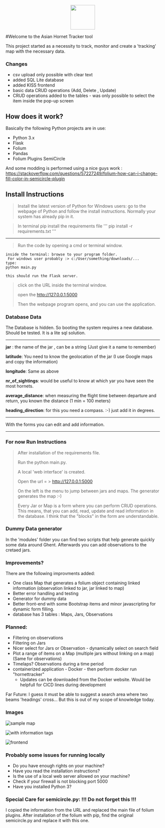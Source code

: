 <p align="center">
  <img src="https://www.vita-europe.com/beehealth/wp-content/uploads/frelon-asiatique-ss-fond-2.png" align="center" width="80px">
</p>



#Welcome to the Asian Hornet Tracker tool

This project started as a necessity to track, monitor and create a 'tracking' map with the necessary data.

### Changes
- csv upload only possible with clear text
- added SQL Lite database
- added KISS frontend
- basic data CRUD operations (Add, Delete , Update)
- CRUD operations added to the tables - was only possible to select 
  the item inside the pop-up screen

## How does it work? 

Basically the following Python projects are in use:
- Python 3.x
- Flask
- Folium
- Pandas
- Folium Plugins SemiCircle

And some modding is performed using a nice guys work : https://stackoverflow.com/questions/57227249/folium-how-can-i-change-fill-color-in-semicircle-plugin

## Install Instructions

> Install the latest version of Python
> for Windows users: go to the webpage of Python and follow the install instructions.
> Normally your system has already pip in it. 

> In terminal pip install the requirements file
> '''
> pip install -r requirements.txt
> '''
---
> Run the code by opening a cmd or terminal window.

[//]: <> (Inserting Code)
```
inside the terminal: browse to your program folder.
 For windows user probably :> c:/User/something/downloads/... 
type:
python main.py

this should run the Flask server.
```
> click on the URL inside the terminal window.
> 
> open the http://127.0.0.1:5000
> 
> Then the webpage program opens, and you can use the application.

### Database Data

The Database is hidden. So booting the system requires a new database. Should be tested. It is a lite sql solution.

---

**jar** :  the name of the jar , can be a string (Just give it a name to remember)

**latitude**: You need to know the geolocation of the jar (I use Google maps and copy the information)

**longitude**: Same as above

**nr_of_sightings**: would be useful to know at which yar you have seen the most hornets.

**average_distance**: when measuring the flight time between departure and return, you known the distance (1 min = 100 meters)

**heading_direction**: for this you need a compass. :-) just add it in degrees.

---

With the forms you can edit and add information. 

---

### For now Run Instructions
> After installation of the requirements file. 
> 
> Run the python main.py.
> 
> A local 'web interface' is created.
> 
> Open the url = > http://127.0.0.1:5000
> 
> On the left is the menu to jump between jars and maps. The generator generates the map :-)
> 
> Every Jar or Map is a form where you can perform CRUD operations. 
> This means, that you can add, read, update and read information in the database. 
> I think that the "blocks" in the form are understandable. 

### Dummy Data generator

In the 'modules' folder you can find two scripts that help generate quickly some data around Ghent. Afterwards you can add observations to the cretaed jars. 



### Improvements?
There are the following improvments added:
- One class Map that generates a folium object containing linked information (observation linked to jar, jar linked to map)
- Better error handling and testing
- Generator for dummy data
- Better front-end with some Bootstrap items and minor javascripting for dynamic form filling.
- database has 3 tables : Maps, Jars, Observations

### Planned:
- Filtering on observations
- Filtering on Jars
- Nicer select for Jars or Observation - dynamically select on search field
- Plot a range of items on a Map (multiple jars without linking on a map)(Same for observations)
- Timelaps? Observations during a time period
- containerized application - Docker - then perform docker run "hornettracker"
  - Updates can be downloaded from the Docker website. Would be helpfull for CICD lines during development


Far Future: I guess it must be able to suggest a search area where two beams 'headings' cross... But this is out of my scope of knowledge today.


 
### Images

![sample map](HornetTracker/images/map_sample.jpg)

![with information tags](HornetTracker/images/map_sample_informationtags.jpg)

![frontend](HornetTracker/images/frontend_example.jpg)



### Probably some issues for running locally
- Do you have enough rights on your machine?
- Have you read the installation instructions?
- Is the use of a local web server allowed on your machine? 
- Check if your firewall is not blocking port 5000
- Have you installed Python 3?

### Special Care for semicircle.py: !!! Do not forget this !!!
I copied the information from the URL and replaced the main file of folium plugins.
After installation of the folium with pip, find the original semicircle.py and replace it with this one.
